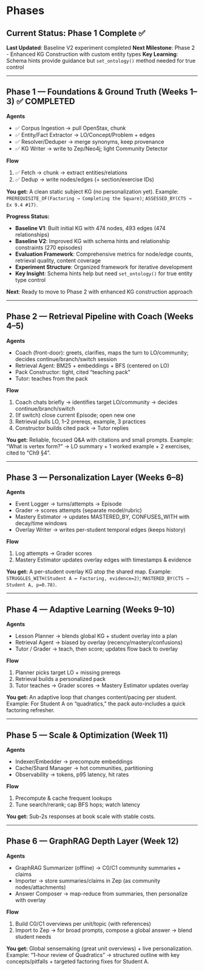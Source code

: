# Phases

## Current Status: Phase 1 Complete ✅

**Last Updated**: Baseline V2 experiment completed
**Next Milestone**: Phase 2 - Enhanced KG Construction with custom entity types
**Key Learning**: Schema hints provide guidance but `set_ontology()` method needed for true control

---

## Phase 1 — Foundations & Ground Truth (Weeks 1–3) ✅ **COMPLETED**

**Agents**
- ✅ Corpus Ingestion → pull OpenStax, chunk
- ✅ Entity/Fact Extractor → LO/Concept/Problem + edges  
- ✅ Resolver/Deduper → merge synonyms, keep provenance
- ✅ KG Writer → write to Zep/Neo4j; light Community Detector

**Flow**
1. ✅ Fetch → chunk → extract entities/relations
2. ✅ Dedup → write nodes/edges (+ section/exercise IDs)

**You get:** A clean static subject KG (no personalization yet).
Example: `PREREQUISITE_OF(Factoring → Completing the Square)`; `ASSESSED_BY(CTS → Ex 9.4 #17)`.

**Progress Status:**
- **Baseline V1**: Built initial KG with 474 nodes, 493 edges (474 relationships)
- **Baseline V2**: Improved KG with schema hints and relationship constraints (270 episodes)
- **Evaluation Framework**: Comprehensive metrics for node/edge counts, retrieval quality, content coverage
- **Experiment Structure**: Organized framework for iterative development
- **Key Insight**: Schema hints help but need `set_ontology()` for true entity type control

**Next**: Ready to move to Phase 2 with enhanced KG construction approach

---

## Phase 2 — Retrieval Pipeline with Coach (Weeks 4–5)
**Agents**
- Coach (front-door): greets, clarifies, maps the turn to LO/community; decides continue/branch/switch session
- Retrieval Agent: BM25 + embeddings + BFS (centered on LO)
- Pack Constructor: tight, cited “teaching pack”
- Tutor: teaches from the pack

**Flow**
1. Coach chats briefly → identifies target LO/community → decides continue/branch/switch
2. (If switch) close current Episode; open new one
3. Retrieval pulls LO, 1–2 prereqs, example, 3 practices
4. Constructor builds cited pack → Tutor replies

**You get:** Reliable, focused Q&A with citations and small prompts.
Example: “What is vertex form?” → LO summary + 1 worked example + 2 exercises, cited to “Ch9 §4”.

---

## Phase 3 — Personalization Layer (Weeks 6–8)
**Agents**
- Event Logger → turns/attempts → Episode
- Grader → scores attempts (separate model/rubric)
- Mastery Estimator → updates MASTERED_BY, CONFUSES_WITH with decay/time windows
- Overlay Writer → writes per-student temporal edges (keeps history)

**Flow**
1. Log attempts → Grader scores
2. Mastery Estimator updates overlay edges with timestamps & evidence

**You get:** A per-student overlay KG atop the shared map.
Example: `STRUGGLES_WITH(Student A ↔ Factoring, evidence=2)`; `MASTERED_BY(CTS → Student A, p=0.78)`.

---

## Phase 4 — Adaptive Learning (Weeks 9–10)
**Agents**
- Lesson Planner → blends global KG + student overlay into a plan
- Retrieval Agent → biased by overlay (recency/mastery/confusions)
- Tutor / Grader → teach, then score; updates flow back to overlay

**Flow**
1. Planner picks target LO + missing prereqs
2. Retrieval builds a personalized pack
3. Tutor teaches → Grader scores → Mastery Estimator updates overlay

**You get:** An adaptive loop that changes content/pacing per student.
Example: For Student A on “quadratics,” the pack auto-includes a quick factoring refresher.

---

## Phase 5 — Scale & Optimization (Week 11)
**Agents**
- Indexer/Embedder → precompute embeddings
- Cache/Shard Manager → hot communities, partitioning
- Observability → tokens, p95 latency, hit rates

**Flow**
1. Precompute & cache frequent lookups
2. Tune search/rerank; cap BFS hops; watch latency

**You get:** Sub-2s responses at book scale with stable costs.

---

## Phase 6 — GraphRAG Depth Layer (Week 12)
**Agents**
- GraphRAG Summarizer (offline) → C0/C1 community summaries + claims
- Importer → store summaries/claims in Zep (as community nodes/attachments)
- Answer Composer → map-reduce from summaries, then personalize with overlay

**Flow**
1. Build C0/C1 overviews per unit/topic (with references)
2. Import to Zep → for broad prompts, compose a global answer → blend student needs

**You get:** Global sensemaking (great unit overviews) + live personalization.
Example: “1-hour review of Quadratics” → structured outline with key concepts/pitfalls + targeted factoring fixes for Student A.
